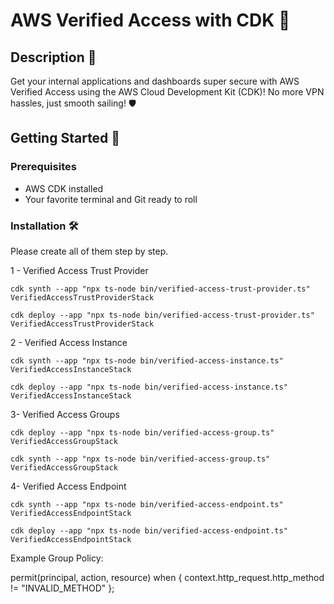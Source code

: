 # AWS Verified Access with CDK 🚀

## Description 📝
Get your internal applications and dashboards super secure with AWS Verified Access using the AWS Cloud Development Kit (CDK)! No more VPN hassles, just smooth sailing! 🛡️

## Getting Started 🌟
### Prerequisites
- AWS CDK installed
- Your favorite terminal and Git ready to roll

### Installation 🛠️

Please create all of them step by step. 

1 - Verified Access Trust Provider

`cdk synth --app "npx ts-node bin/verified-access-trust-provider.ts"  VerifiedAccessTrustProviderStack`

`cdk deploy --app "npx ts-node bin/verified-access-trust-provider.ts"  VerifiedAccessTrustProviderStack`

2 - Verified Access Instance

`cdk synth --app "npx ts-node bin/verified-access-instance.ts"  VerifiedAccessInstanceStack`

`cdk deploy --app "npx ts-node bin/verified-access-instance.ts" VerifiedAccessInstanceStack`

3- Verified Access Groups

`cdk deploy --app "npx ts-node bin/verified-access-group.ts"  VerifiedAccessGroupStack`

`cdk synth --app "npx ts-node bin/verified-access-group.ts"  VerifiedAccessGroupStack`

4- Verified Access Endpoint

`cdk synth --app "npx ts-node bin/verified-access-endpoint.ts"  VerifiedAccessEndpointStack`

`cdk deploy --app "npx ts-node bin/verified-access-endpoint.ts"  VerifiedAccessEndpointStack`


Example Group Policy:

permit(principal, action, resource)
when {
    context.http_request.http_method != "INVALID_METHOD"
};
